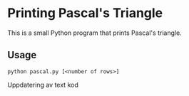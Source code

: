 # Printing Pascal's Triangle

This is a small Python program that prints Pascal's triangle.

## Usage

`python pascal.py [<number of rows>]`

Uppdatering av text kod 
